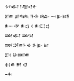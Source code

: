 <div class='block'>
<div class='line'>𒀴𒅗 𒁹𒆷𒁀𒅆</div>
<div class='line'>𒇻𒌑 𒋗𒈝 𒀀𒈾 𒈗 𒁁𒉌𒅀</div>
<div class='line'>𒀭𒀸𒋩 𒀭𒌓 𒌋 𒀭𒀫𒌓</div>
<div class='line'>𒇷𒅗 𒇷𒄑</div>
<div class='line'>𒇷𒋫𒌑𒈨𒄴 𒉿𒉌 𒄿</div>
<div class='line'>𒇻𒌋 𒄩𒌅𒌑</div>
<div class='line'>𒈬𒌑 𒂍 𒋼</div>
<div class='line'>𒁄</div>
</div>